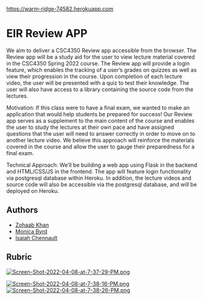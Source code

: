 https://warm-ridge-74582.herokuapp.com

# EIR Review APP

We aim to deliver a CSC4350 Review app accessible from the browser. The Review app will be a study aid for the user to view lecture material covered in the CSC4350 Spring 2022 course. The Review app will provide a login feature, which enables the tracking of a user’s grades on quizzes as well as view their progression in the course. Upon completion of each lecture video, the user will be presented with a quiz to test their knowledge. The user will also have access to a library containing the source code from the lectures.

Motivation: If this class were to have a final exam, we wanted to make an application that would help students be prepared for success! Our Review app serves as a supplement to the main content of the course and enables the user to study the lectures at their own pace and have assigned questions that the user will need to answer correctly in order to move on to another lecture video. We believe this approach will reinforce the materials covered in the course and allow the user to gauge their preparedness for a final exam.

Technical Approach: We’ll be building a web app using Flask in the backend and HTML/CSS/JS in the frontend. The app will feature login functionality via postgresql database within Heroku. In addition, the lecture videos and source code will also be accessible via the postgresql database, and will be deployed on Heroku.



## Authors

- [Zohaab Khan](https://github.com/zohaabkhan)
- [Monica Byrd](https://github.com/monicab1)
- [Isaiah Chennault](https://github.com/Zeek9223)

## Rubric
[![Screen-Shot-2022-04-08-at-7-37-29-PM.png](https://i.postimg.cc/L8Rrn99K/Screen-Shot-2022-04-08-at-7-37-29-PM.png)](https://postimg.cc/SJTZPpYD)

[![Screen-Shot-2022-04-08-at-7-38-16-PM.png](https://i.postimg.cc/CxQH976P/Screen-Shot-2022-04-08-at-7-38-16-PM.png)](https://postimg.cc/Bj2KKT3H)
[![Screen-Shot-2022-04-08-at-7-38-26-PM.png](https://i.postimg.cc/yx1ZD3b3/Screen-Shot-2022-04-08-at-7-38-26-PM.png)](https://postimg.cc/5Yr0Gy1f)
